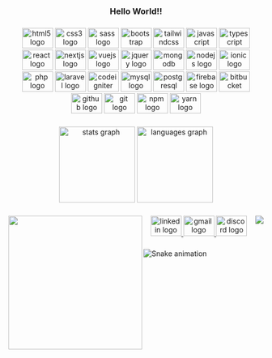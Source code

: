 <h3 align="center">Hello World!!</h3>

###

<div align="center">
  <img src="https://cdn.jsdelivr.net/gh/devicons/devicon/icons/html5/html5-original.svg" height="40" width="61" alt="html5 logo"  />
  <img src="https://cdn.jsdelivr.net/gh/devicons/devicon/icons/css3/css3-original.svg" height="40" width="61" alt="css3 logo"  />
  <img src="https://cdn.jsdelivr.net/gh/devicons/devicon/icons/sass/sass-original.svg" height="40" width="61" alt="sass logo"  />
  <img src="https://cdn.jsdelivr.net/gh/devicons/devicon/icons/bootstrap/bootstrap-original.svg" height="40" width="61" alt="bootstrap logo"  />
  <img src="https://cdn.jsdelivr.net/gh/devicons/devicon/icons/tailwindcss/tailwindcss-plain.svg" height="40" width="61" alt="tailwindcss logo"  />
  <img src="https://cdn.jsdelivr.net/gh/devicons/devicon/icons/javascript/javascript-plain.svg" height="40" width="61" alt="javascript logo"  />
  <img src="https://cdn.jsdelivr.net/gh/devicons/devicon/icons/typescript/typescript-plain.svg" height="40" width="61" alt="typescript logo"  />
  <img src="https://cdn.jsdelivr.net/gh/devicons/devicon/icons/react/react-original.svg" height="40" width="61" alt="react logo"  />
  <img src="https://cdn.jsdelivr.net/gh/devicons/devicon/icons/nextjs/nextjs-original.svg" height="40" width="61" alt="nextjs logo"  />
  <img src="https://cdn.jsdelivr.net/gh/devicons/devicon/icons/vuejs/vuejs-original.svg" height="40" width="61" alt="vuejs logo"  />
  <img src="https://cdn.jsdelivr.net/gh/devicons/devicon/icons/jquery/jquery-original.svg" height="40" width="61" alt="jquery logo"  />
  <img src="https://cdn.jsdelivr.net/gh/devicons/devicon/icons/mongodb/mongodb-original.svg" height="40" width="61" alt="mongodb logo"  />
  <img src="https://cdn.jsdelivr.net/gh/devicons/devicon/icons/nodejs/nodejs-original.svg" height="40" width="61" alt="nodejs logo"  />
  <img src="https://cdn.jsdelivr.net/gh/devicons/devicon/icons/ionic/ionic-original.svg" height="40" width="61" alt="ionic logo"  />
  <img src="https://cdn.jsdelivr.net/gh/devicons/devicon/icons/php/php-original.svg" height="40" width="61" alt="php logo"  />
  <img src="https://cdn.jsdelivr.net/gh/devicons/devicon/icons/laravel/laravel-plain.svg" height="40" width="61" alt="laravel logo"  />
  <img src="https://cdn.jsdelivr.net/gh/devicons/devicon/icons/codeigniter/codeigniter-plain.svg" height="40" width="61" alt="codeigniter logo"  />
  <img src="https://cdn.jsdelivr.net/gh/devicons/devicon/icons/mysql/mysql-original.svg" height="40" width="61" alt="mysql logo"  />
  <img src="https://cdn.jsdelivr.net/gh/devicons/devicon/icons/postgresql/postgresql-original.svg" height="40" width="61" alt="postgresql logo"  />
  <img src="https://cdn.jsdelivr.net/gh/devicons/devicon/icons/firebase/firebase-plain.svg" height="40" width="61" alt="firebase logo"  />
  <img src="https://cdn.jsdelivr.net/gh/devicons/devicon/icons/bitbucket/bitbucket-original.svg" height="40" width="61" alt="bitbucket logo"  />
  <img src="https://cdn.jsdelivr.net/gh/devicons/devicon/icons/github/github-original.svg" height="40" width="61" alt="github logo"  />
  <img src="https://cdn.jsdelivr.net/gh/devicons/devicon/icons/git/git-original.svg" height="40" width="61" alt="git logo"  />
  <img src="https://cdn.jsdelivr.net/gh/devicons/devicon/icons/npm/npm-original-wordmark.svg" height="40" width="61" alt="npm logo"  />
  <img src="https://cdn.jsdelivr.net/gh/devicons/devicon/icons/yarn/yarn-original.svg" height="40" width="61" alt="yarn logo"  />
</div>

###

<div align="center">
  <img src="https://github-readme-stats.vercel.app/api?hide_title=true&hide_rank=false&show_icons=true&include_all_commits=true&count_private=true&disable_animations=false&theme=github_dark&locale=en&hide_border=false&username=Guzzera" height="150" alt="stats graph"  />
  <img src="https://github-readme-stats.vercel.app/api/top-langs?locale=en&hide_title=true&layout=compact&card_width=320&langs_count=12&theme=github_dark&hide_border=true&username=Guzzera" height="150" alt="languages graph"  />
</div>

###

<img align="right" src="https://visitor-badge.laobi.icu/badge?page_id=Guzzera.Guzzera&left_color=yellow&left_text=Visitors"  />

###

<img align="left" height="264" src="https://c.tenor.com/itjFesV8_RUAAAAi/soulja-boy-pepe.gif"  />

###

<div align="center">
  <a href="https://www.linkedin.com/in/gusreis/" target="_blank">
    <img src="https://raw.githubusercontent.com/maurodesouza/profile-readme-generator/master/src/assets/icons/social/linkedin/default.svg" width="61" height="40" alt="linkedin logo"  />
  </a>
  <a href="mailto:guzzeradeveloper@gmail.com" target="_blank">
    <img src="https://raw.githubusercontent.com/maurodesouza/profile-readme-generator/master/src/assets/icons/social/gmail/default.svg" width="61" height="40" alt="gmail logo"  />
  </a>
  <a href="Guzzera#5461" target="_blank">
    <img src="https://raw.githubusercontent.com/maurodesouza/profile-readme-generator/master/src/assets/icons/social/discord/default.svg" width="61" height="40" alt="discord logo"  />
  </a>
</div>

###

<img href="https://raw.githubusercontent.com/Guzzera/Guzzera/blob/output/snake.svg" alt="Snake animation" />

###
